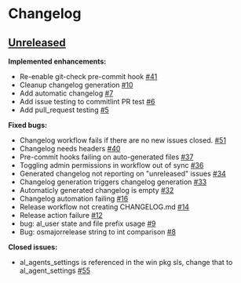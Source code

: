 # Changelog

## [Unreleased](https://github.com/apfm-salt/alertlogic-formula/tree/HEAD)

**Implemented enhancements:**

- Re-enable git-check pre-commit hook [\#41](https://github.com/apfm-salt/alertlogic-formula/issues/41)
- Cleanup changelog generation [\#10](https://github.com/apfm-salt/alertlogic-formula/issues/10)
- Add automatic changelog [\#7](https://github.com/apfm-salt/alertlogic-formula/issues/7)
- Add issue testing to commitlint PR test [\#6](https://github.com/apfm-salt/alertlogic-formula/issues/6)
- Add pull\_request testing [\#5](https://github.com/apfm-salt/alertlogic-formula/issues/5)

**Fixed bugs:**

- Changelog workflow fails if there are no new issues closed. [\#51](https://github.com/apfm-salt/alertlogic-formula/issues/51)
- Changelog needs headers [\#40](https://github.com/apfm-salt/alertlogic-formula/issues/40)
- Pre-commit hooks failing on auto-generated files [\#37](https://github.com/apfm-salt/alertlogic-formula/issues/37)
- Toggling admin permissions in workflow out of sync [\#36](https://github.com/apfm-salt/alertlogic-formula/issues/36)
- Generated changelog not reporting on "unreleased" issues [\#34](https://github.com/apfm-salt/alertlogic-formula/issues/34)
- Changelog generation triggers changelog generation [\#33](https://github.com/apfm-salt/alertlogic-formula/issues/33)
- Automaticly generated changelog is empty [\#32](https://github.com/apfm-salt/alertlogic-formula/issues/32)
- Changelog automation failing [\#16](https://github.com/apfm-salt/alertlogic-formula/issues/16)
- Release workflow not creating CHANGELOG.md [\#14](https://github.com/apfm-salt/alertlogic-formula/issues/14)
- Release action failure [\#12](https://github.com/apfm-salt/alertlogic-formula/issues/12)
- bug: al\_user state and file prefix usage [\#9](https://github.com/apfm-salt/alertlogic-formula/issues/9)
- Bug: osmajorrelease string to int comparison [\#8](https://github.com/apfm-salt/alertlogic-formula/issues/8)

**Closed issues:**

- al\_agents\_settings is referenced in the win pkg sls, change that to al\_agent\_settings [\#55](https://github.com/apfm-salt/alertlogic-formula/issues/55)

